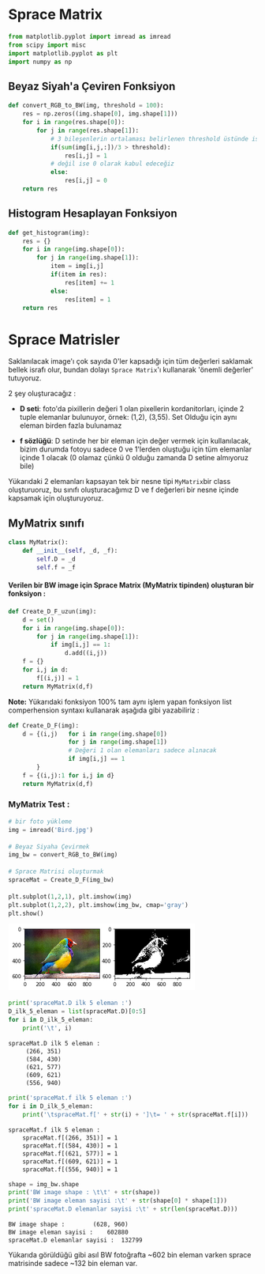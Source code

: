 
# Sprace Matrix


```python
from matplotlib.pyplot import imread as imread
from scipy import misc
import matplotlib.pyplot as plt
import numpy as np
```

## Beyaz Siyah'a Çeviren Fonksiyon


```python
def convert_RGB_to_BW(img, threshold = 100):
    res = np.zeros((img.shape[0], img.shape[1]))
    for i in range(res.shape[0]):
        for j in range(res.shape[1]):
            # 3 bileşenlerin ortalaması belirlenen threshold üstünde ise 1 olarak kabul edeceğiz
            if(sum(img[i,j,:])/3 > threshold):
                res[i,j] = 1
            # değil ise 0 olarak kabul edeceğiz
            else:
                res[i,j] = 0
    return res
```

## Histogram Hesaplayan Fonksiyon


```python
def get_histogram(img):
    res = {}
    for i in range(img.shape[0]):
        for j in range(img.shape[1]):
            item = img[i,j]
            if(item in res):
                res[item] += 1
            else:
                res[item] = 1
    return res
```

# Sprace Matrisler

Saklanılacak image'ı çok sayıda 0'ler kapsadığı için tüm değerleri saklamak bellek israfı olur, bundan dolayı ``Sprace Matrix``'ı kullanarak 'önemli değerler' tutuyoruz.

2 şey oluşturacağız :

* **D seti**: foto'da pixillerin değeri 1 olan pixellerin kordanitorları, içinde 2 tuple elemanlar bulunuyor, örnek: (1,2), (3,55).
 Set Olduğu için aynı eleman birden fazla bulunamaz

* **f sözlüğü**: D setinde her bir eleman için değer vermek için kullanılacak, bizim durumda fotoyu sadece 0 ve 1'lerden oluştuğu için tüm elemanlar içinde 1 olacak (0 olamaz çünkü 0 olduğu zamanda D setine almıyoruz bile)

Yükarıdaki 2 elemanları kapsayan tek bir nesne tipi  ``MyMatrix``bir class oluşturuoruz, bu sınıfı oluşturacağımız D ve f değerleri bir nesne içinde kapsamak için oluşturuyoruz.


## MyMatrix sınıfı


```python
class MyMatrix():
    def __init__(self, _d, _f):
        self.D = _d
        self.f = _f
```

#### Verilen bir BW image için Sprace Matrix (MyMatrix tipinden)  oluşturan bir fonksiyon :


```python
def Create_D_F_uzun(img):
    d = set()
    for i in range(img.shape[0]):
        for j in range(img.shape[1]):
            if img[i,j] == 1:
                d.add((i,j))
    f = {}
    for i,j in d:
        f[(i,j)] = 1
    return MyMatrix(d,f)
```

**Note:** Yükarıdaki fonksiyon 100% tam aynı işlem yapan fonksiyon list comperhension syntaxı kullanarak aşağıda gibi yazabiliriz :


```python
def Create_D_F(img):
    d = {(i,j)   for i in range(img.shape[0])
                 for j in range(img.shape[1])
                 # Değeri 1 olan elemanları sadece alınacak
                 if img[i,j] == 1
        }
    f = {(i,j):1 for i,j in d}
    return MyMatrix(d,f)
```

### MyMatrix Test :


```python
# bir foto yükleme
img = imread('Bird.jpg')

# Beyaz Siyaha Çevirmek
img_bw = convert_RGB_to_BW(img)

# Sprace Matrisi oluşturmak
spraceMat = Create_D_F(img_bw)

plt.subplot(1,2,1), plt.imshow(img)
plt.subplot(1,2,2), plt.imshow(img_bw, cmap='gray')
plt.show()
```


![png](Images/img_7_1.png)



```python
print('spraceMat.D ilk 5 eleman :')
D_ilk_5_eleman = list(spraceMat.D)[0:5]
for i in D_ilk_5_eleman:
    print('\t', i)
```

    spraceMat.D ilk 5 eleman :
    	 (266, 351)
    	 (584, 430)
    	 (621, 577)
    	 (609, 621)
    	 (556, 940)



```python
print('spraceMat.f ilk 5 eleman :')
for i in D_ilk_5_eleman:
    print('\tspraceMat.f[' + str(i) + ']\t= ' + str(spraceMat.f[i]))    
```

    spraceMat.f ilk 5 eleman :
    	spraceMat.f[(266, 351)]	= 1
    	spraceMat.f[(584, 430)]	= 1
    	spraceMat.f[(621, 577)]	= 1
    	spraceMat.f[(609, 621)]	= 1
    	spraceMat.f[(556, 940)]	= 1



```python
shape = img_bw.shape
print('BW image shape : \t\t' + str(shape))
print('BW image eleman sayisi :\t' + str(shape[0] * shape[1]))
print('spraceMat.D elemanlar sayisi :\t' + str(len(spraceMat.D)))
```

    BW image shape : 		(628, 960)
    BW image eleman sayisi :	602880
    spraceMat.D elemanlar sayisi :	132799


Yükarıda görüldüğü gibi asıl BW fotoğrafta ~602 bin eleman varken sprace matrisinde sadece ~132 bin eleman var.
